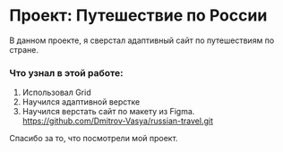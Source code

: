 # Проект: Путешествие по России

В данном проекте, я сверстал адаптивный сайт по путешествиям по стране.

### Что узнал в этой работе:

1. Иcпользовал Grid
2. Научился адаптивной верстке
3. Научился верстать сайт по макету из Figma.
https://github.com/Dmitrov-Vasya/russian-travel.git

Спасибо за то, что посмотрели мой проект.
